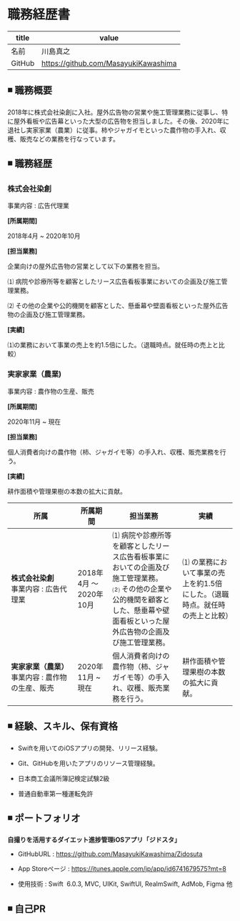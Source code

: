 # 職務経歴書

<!---
 名前の文字を大きくする
-->
| title | value |
| ---- | ---- |
| 名前 | 川島真之 |
| GitHub | https://github.com/MasayukiKawashima |

## ◾️ 職務概要

2018年に株式会社染創に入社。屋外広告物の営業や施工管理業務に従事し、特に屋外看板や広告幕といった大型の広告物を担当しました。その後、2020年に退社し実家家業（農業）に従事。柿やジャガイモといった農作物の手入れ、収穫、販売などの業務を行なっています。

## ◾️ 職務経歴

### 株式会社染創
  
  事業内容 : 広告代理業
  
  **[所属期間]**
  
  2018年4月 ~ 2020年10月
  
  **[担当業務]**
  
  企業向けの屋外広告物の営業として以下の業務を担当。
  
  ⑴ 病院や診療所等を顧客としたリース広告看板事業においての企画及び施工管理業務。
  
  ⑵ その他の企業や公的機関を顧客とした、懸垂幕や壁面看板といった屋外広告物の企画及び施工管理業務。
  
  **[実績]**
  
  ⑴の業務において事業の売上を約1.5倍にした。（退職時点。就任時の売上と比較）

  
 ### 実家家業（農業)
  
  事業内容 : 農作物の生産、販売
  
  **[所属期間]**
  
  2020年11月 ~ 現在
  
  **[担当業務]**
  
  個人消費者向けの農作物（柿、ジャガイモ等）の手入れ、収穫、販売業務を行う。

  **[実績]**
  
  耕作面積や管理果樹の本数の拡大に貢献。

| 所属 | 所属期間 | 担当業務 | 実績　|
|-----|-----|-----| ----- |
|**株式会社染創**　　　　　　<br> 事業内容 : 広告代理業|2018年4月 〜 2020年10月|⑴ 病院や診療所等を顧客としたリース広告看板事業においての企画及び施工管理業務。<br> ⑵ その他の企業や公的機関を顧客とした、懸垂幕や壁面看板といった屋外広告物の企画及び施工管理業務。| ⑴ の業務において事業の売上を約1.5倍にした。（退職時点。就任時の売上と比較） |
|**実家家業（農業）**　　　　　　<br> 事業内容 : 農作物の生産、販売|2020年11月 ~ 現在|個人消費者向けの農作物（柿、ジャガイモ等）の手入れ、収穫、販売業務を行う。| 耕作面積や管理果樹の本数の拡大に貢献。 |

## ◾️ 経験、スキル、保有資格

<!---
  表形式に変更する
-->

- Swiftを用いてのiOSアプリの開発、リリース経験。

- Git、GitHubを用いたアプリのリソース管理経験。

- 日本商工会議所簿記検定試験2級

- 普通自動車第一種運転免許

## ◾️ ポートフォリオ

**自撮りを活用するダイエット進捗管理iOSアプリ「ジドスタ」**

- GitHubURL : https://github.com/MasayukiKawashima/Zidosuta

- App Storeページ : https://itunes.apple.com/jp/app/id6741679575?mt=8

- 使用技術 : Swift  6.0.3, MVC, UIKit, SwiftUI, RealmSwift, AdMob, Figma 他

## ◾️ 自己PR
